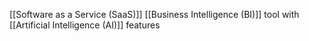 [[Software as a Service (SaaS)]] [[Business Intelligence (BI)]] tool with [[Artificial Intelligence (AI)]] features